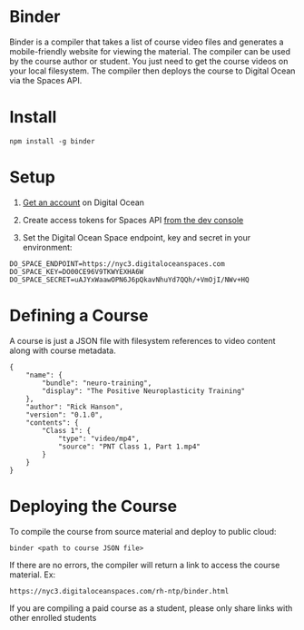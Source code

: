 # Binder

Binder is a compiler that takes a list of course video files and generates a mobile-friendly website for viewing the material. The compiler can be used by the course author or student. You just need to get the course videos on your local filesystem. The compiler then deploys the course to Digital Ocean via the Spaces API.

# Install

```
npm install -g binder
```

# Setup

1. [Get an account](https://cloud.digitalocean.com/registrations/new) on Digital Ocean

2. Create access tokens for Spaces API [from the dev console](https://cloud.digitalocean.com/account/api/tokens)

3. Set the Digital Ocean Space endpoint, key and secret in your environment:

```
DO_SPACE_ENDPOINT=https://nyc3.digitaloceanspaces.com
DO_SPACE_KEY=DO00CE96V9TKWYEXHA6W
DO_SPACE_SECRET=uAJYxWaawOPN6J6pQkavNhuYd7QQh/+VmOjI/NWv+HQ
```

# Defining a Course

A course is just a JSON file with filesystem references to video content along with course metadata.

```
{ 
    "name": { 
        "bundle": "neuro-training",
        "display": "The Positive Neuroplasticity Training"
    },
    "author": "Rick Hanson",
    "version": "0.1.0",
    "contents": { 
        "Class 1": { 
            "type": "video/mp4",
            "source": "PNT Class 1, Part 1.mp4"
        }
    }
}
```

# Deploying the Course

To compile the course from source material and deploy to public cloud: 

```
binder <path to course JSON file>
```

If there are no errors, the compiler will return a link to access the course material. Ex: 

```
https://nyc3.digitaloceanspaces.com/rh-ntp/binder.html
```
If you are compiling a paid course as a student, please only share links with other enrolled students
